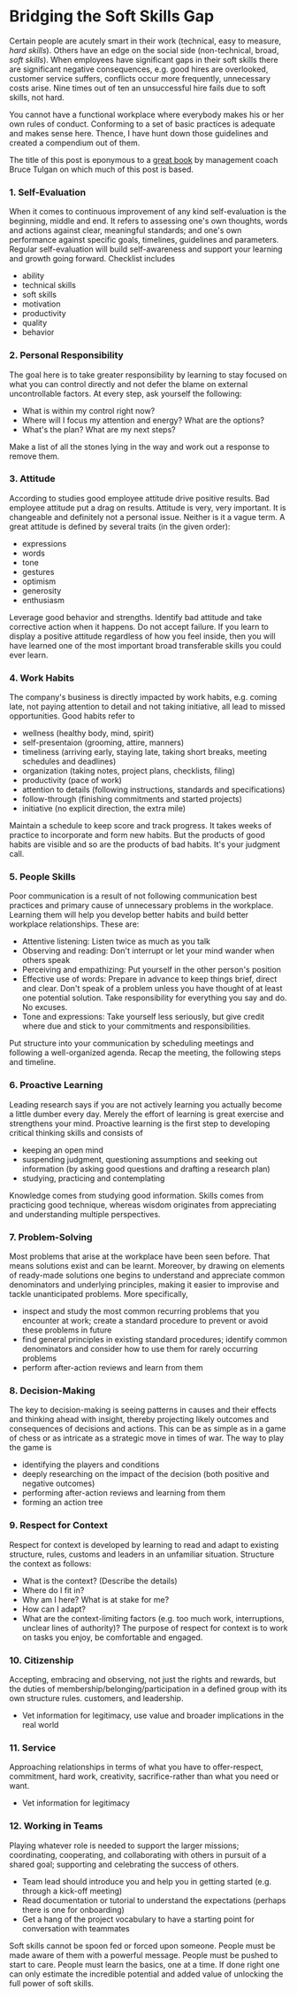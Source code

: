 # Bridging the Soft Skills Gap

Certain people are acutely smart in their work (technical, easy to measure, *hard skills*). Others have an edge on the social side (non-technical, broad, *soft skills*). When employees have significant gaps in their soft skills there are significant negative consequences, e.g. good hires are overlooked, customer service suffers, conflicts occur more frequently, unnecessary costs arise. Nine times out of ten an unsuccessful hire fails due to soft skills, not hard.

You cannot have a functional workplace where everybody makes his or her own rules of conduct. Conforming to a set of basic practices is adequate and makes sense here. Thence, I have hunt down those guidelines and created a compendium out of them.

The title of this post is eponymous to a [great book](https://www.amazon.com/Bridging-Soft-Skills-Gap-Missing/dp/1118725646/ref=sr_1_1?crid=2IX0QI0ATUVKX&dchild=1&keywords=bridging+the+soft+skills+gap&qid=1593540443&s=books&sprefix=bridging+the+soft%2Caps%2C256&sr=1-1) by management coach Bruce Tulgan on which much of this post is based.

### 1. Self-Evaluation
When it comes to continuous improvement of any kind self-evaluation is the beginning, middle and end. It refers to assessing one's own thoughts, words and actions against clear, meaningful standards; and one's own performance against specific goals, timelines, guidelines and parameters. Regular self-evaluation will build self-awareness and support your learning and growth going forward. Checklist includes 
* ability
* technical skills
* soft skills
* motivation
* productivity
* quality
* behavior
### 2. Personal Responsibility
The goal here is to take greater responsibility by learning to stay focused on what you can control directly and not defer the blame on external uncontrollable factors. At every step, ask yourself the following:
* What is within my control right now?
* Where will I focus my attention and energy? What are the options?
* What's the plan? What are my next steps?

Make a list of all the stones lying in the way and work out a response to remove them.
### 3. Attitude
According to studies good employee attitude drive positive results. Bad employee attitude put a drag on results. Attitude is very, very important. It is changeable and definitely not a personal issue. Neither is it a vague term. A great attitude is defined by several traits (in the given order):
* expressions
* words
* tone
* gestures
* optimism
* generosity
* enthusiasm

Leverage good behavior and strengths. Identify bad attitude and take corrective action when it happens. Do not accept failure. If you learn to display a positive attitude regardless of how you feel inside, then you will have learned one of the most important broad transferable skills you could ever learn.
### 4. Work Habits
The company's business is directly impacted by work habits, e.g. coming late, not paying attention to detail and not taking initiative, all lead to missed opportunities. Good habits refer to
* wellness (healthy body, mind, spirit)
* self-presentaion (grooming, attire, manners)
* timeliness (arriving early, staying late, taking short breaks, meeting schedules and deadlines)
* organization (taking notes, project plans, checklists, filing)
* productivity (pace of work)
* attention to details (following instructions, standards and specifications)
* follow-through (finishing commitments and started projects)
* initiative (no explicit direction, the extra mile)

Maintain a schedule to keep score and track progress. It takes weeks of practice to incorporate and form new habits. But the products of good habits are visible and so are the products of bad habits. It's your judgment call.
### 5. People Skills
Poor communication is a result of not following communication best practices and primary cause of unnecessary problems in the workplace. Learning them will help you develop better habits and build better workplace relationships. These are:
* Attentive listening: Listen twice as much as you talk
* Observing and reading: Don't interrupt or let your mind wander when others speak
* Perceiving and empathizing: Put yourself in the other person's position
* Effective use of words: Prepare in advance to keep things brief, direct and clear. Don't speak of a problem unless you have thought of at least one potential solution. Take responsibility for everything you say and do. No excuses.
* Tone and expressions: Take yourself less seriously, but give credit where due and stick to your commitments and responsibilities.

Put structure into your communication by scheduling meetings and following a well-organized agenda. Recap the meeting, the following steps and timeline.
### 6. Proactive Learning
Leading research says if you are not actively learning you actually become a little dumber every day. Merely the effort of learning is great exercise and strengthens your mind. Proactive learning is the first step to developing critical thinking skills and consists of
* keeping an open mind
* suspending judgment, questioning assumptions and seeking out information (by asking good questions and drafting a research plan)
* studying, practicing and contemplating

Knowledge comes from studying good information. Skills comes from practicing good technique, whereas wisdom originates from appreciating and understanding multiple perspectives.
### 7. Problem-Solving
Most problems that arise at the workplace have been seen before. That means solutions exist and can be learnt. Moreover, by drawing on elements of ready-made solutions one begins to understand and appreciate common denominators and underlying principles, making it easier to improvise and tackle unanticipated problems. More specifically,
* inspect and study the most common recurring problems that you encounter at work; create a standard procedure to prevent or avoid these problems in future 
* find general principles in existing standard procedures; identify common denominators and consider how to use them for rarely occurring problems
* perform after-action reviews and learn from them
### 8. Decision-Making
The key to decision-making is seeing patterns in causes and their effects and thinking ahead with insight, thereby projecting likely outcomes and consequences of decisions and actions. This can be as simple as in a game of chess or as intricate as a strategic move in times of war. The way to play the game is
* identifying the players and conditions
* deeply researching on the impact of the decision (both positive and negative outcomes)
* performing after-action reviews and learning from them
* forming an action tree
### 9. Respect for Context
Respect for context is developed by learning to read and adapt to existing structure, rules, customs and leaders in an unfamiliar situation. Structure the context as follows:
* What is the context? (Describe the details)
* Where do I fit in?
* Why am I here? What is at stake for me?
* How can I adapt?
* What are the context-limiting factors (e.g. too much work, interruptions, unclear lines of authority)?
The purpose of respect for context is to work on tasks you enjoy, be comfortable and engaged.
### 10. Citizenship
Accepting, embracing and observing, not just the rights and rewards, but the duties of membership/belonging/participation in a defined group with its own structure rules. customers, and leadership.
* Vet information for legitimacy, use value and broader implications in the real world
### 11. Service
Approaching relationships in terms of what you have to offer-respect, commitment, hard work, creativity, sacrifice-rather than what you need or want.
* Vet information for legitimacy
### 12. Working in Teams
Playing whatever role is needed to support the larger missions; coordinating, cooperating, and collaborating with others in pursuit of a shared goal; supporting and celebrating the success of others.
* Team lead should introduce you and help you in getting started (e.g. through a kick-off meeting)
* Read documentation or tutorial to understand the expectations (perhaps there is one for onboarding)
* Get a hang of the project vocabulary to have a starting point for conversation with teammates


Soft skills cannot be spoon fed or forced upon someone. People must be made aware of them with a powerful message. People must be pushed to start to care. People must learn the basics, one at a time. If done right one can only estimate the incredible potential and added value of unlocking the full power of soft skills.
